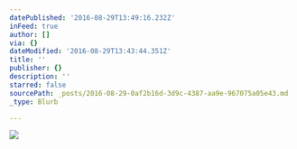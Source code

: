 ```yaml
---
datePublished: '2016-08-29T13:49:16.232Z'
inFeed: true
author: []
via: {}
dateModified: '2016-08-29T13:43:44.351Z'
title: ''
publisher: {}
description: ''
starred: false
sourcePath: _posts/2016-08-29-0af2b16d-3d9c-4387-aa9e-967075a05e43.md
_type: Blurb

---
```

![](https://the-grid-user-content.s3-us-west-2.amazonaws.com/ea598ac1-8674-4fe1-9cb8-8d15b9f43464.jpg)